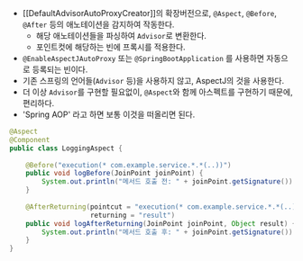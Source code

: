 - [[DefaultAdvisorAutoProxyCreator]]의 확장버전으로, `@Aspect`, `@Before`, `@After` 등의 애노테이션을 감지하여 작동한다.
	- 해당 애노테이션들을 파싱하여 `Advisor`로 변환한다.
	- 포인트컷에 해당하는 빈에 프록시를 적용한다.
- `@EnableAspectJAutoProxy` 또는 `@SpringBootApplication` 를 사용하면 자동으로 등록되는 빈이다.
- 기존 스프링의 언어들(`Advisor` 등)을 사용하지 않고, AspectJ의 것을 사용한다.
- 더 이상 `Advisor`를 구현할 필요없이, `@Aspect`와 함께 아스펙트를 구현하기 때문에, 편리하다.
- 'Spring AOP' 라고 하면 보통 이것을 떠올리면 된다.
```java
@Aspect
@Component
public class LoggingAspect {
    
    @Before("execution(* com.example.service.*.*(..))")
    public void logBefore(JoinPoint joinPoint) {
        System.out.println("메서드 호출 전: " + joinPoint.getSignature());
    }
    
    @AfterReturning(pointcut = "execution(* com.example.service.*.*(..))", 
                    returning = "result")
    public void logAfterReturning(JoinPoint joinPoint, Object result) {
        System.out.println("메서드 호출 후: " + joinPoint.getSignature());
    }
}
```